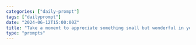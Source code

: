 ```yaml
---
categories: ["daily-prompt"]
tags: ["dailyprompt"]
date: "2024-06-12T15:00:00Z"
title: "Take a moment to appreciate something small but wonderful in your life."
type: "prompts"
---
```

